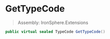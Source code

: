 ﻿

# GetTypeCode

> Assembly: IronSphere.Extensions

```csharp
public virtual sealed TypeCode GetTypeCode()
```



 
